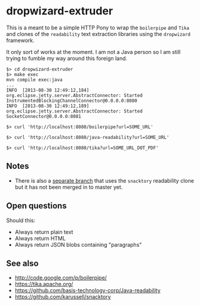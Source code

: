 dropwizard-extruder
==

This is a meant to be a simple HTTP Pony to wrap the `boilerpipe` and `Tika` and
clones of the `readability` text extraction libraries using the `dropwizard`
framework.

It only sort of works at the moment. I am not a Java person so I am still trying
to fumble my way around this foreign land.

	$> cd dropwizard-extruder
	$> make exec
	mvn compile exec:java
	...
	INFO  [2013-08-30 12:49:12,184] org.eclipse.jetty.server.AbstractConnector: Started InstrumentedBlockingChannelConnector@0.0.0.0:8080
	INFO  [2013-08-30 12:49:12,189] org.eclipse.jetty.server.AbstractConnector: Started SocketConnector@0.0.0.0:8081
  
	$> curl 'http://localhost:8080/boilerpipe?url=SOME_URL'

	$> curl 'http://localhost:8080/java-readability?url=SOME_URL'

	$> curl 'http://localhost:8080/tika?url=SOME_URL_DOT_PDF'
  
Notes
--

* There is also a [separate branch](https://github.com/straup/dropwizard-extruder/tree/snacktory) that uses the `snacktory` readability clone
but it has not been merged in to master yet.

Open questions
--

Should this:

* Always return plain text
* Always return HTML
* Always return JSON blobs containing "paragraphs" 

See also
--

* http://code.google.com/p/boilerpipe/
* https://tika.apache.org/
* https://github.com/basis-technology-corp/Java-readability
* https://github.com/karussell/snacktory
